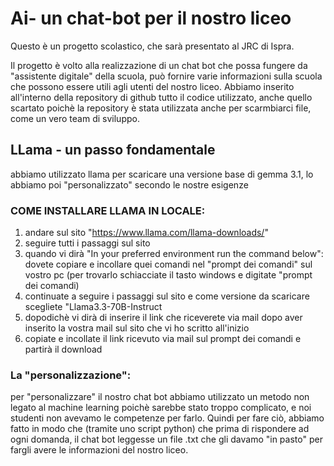 # Ai- un chat-bot per il nostro liceo

Questo è un progetto scolastico, che sarà presentato al JRC di Ispra.

Il progetto è volto alla realizzazione di un chat bot che possa fungere da "assistente digitale" della scuola,
può fornire varie informazioni sulla scuola che possono essere utili agli utenti del nostro liceo.
Abbiamo inserito all'interno della repository di github tutto il codice utilizzato, anche quello scartato poichè la repository è stata utilizzata anche per scarmbiarci file, come un vero team di sviluppo.
## LLama - un passo fondamentale

abbiamo utilizzato llama per scaricare una versione base di gemma 3.1, lo abbiamo poi "personalizzato" secondo le nostre esigenze

### COME INSTALLARE LLAMA IN LOCALE:

1. andare sul sito "https://www.llama.com/llama-downloads/"
2. seguire tutti i passaggi sul sito
3. quando vi dirà "In your preferred environment run the command below": dovete copiare e incollare quei comandi nel "prompt dei comandi" sul vostro pc
   (per trovarlo schiacciate il tasto windows e digitate "prompt dei comandi)
4. continuate a seguire i passaggi sul sito e come versione da scaricare scegliete "Llama3.3-70B-Instruct
5. dopodichè vi dirà di inserire il link che riceverete via mail dopo aver inserito la vostra mail sul sito che vi ho scritto all'inizio
6. copiate e incollate il link ricevuto via mail sul prompt dei comandi e partirà il download

### La "personalizzazione":

per "personalizzare" il nostro chat bot abbiamo utilizzato un metodo non legato al machine learning poichè sarebbe stato troppo complicato, e noi studenti non avevamo le competenze per farlo. Quindi per fare ciò, abbiamo fatto in modo che (tramite uno script python) che prima di rispondere ad ogni domanda, il chat bot leggesse un file .txt che gli davamo "in pasto" per fargli avere le informazioni del nostro liceo.

